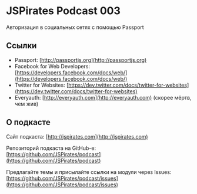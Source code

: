 # JSPirates Podcast 003

Авторизация в социальных сетях с помощью Passport

## Ссылки

* Passport: [http://passportjs.org](http://passportjs.org)
* Facebook for Web Developers: [https://developers.facebook.com/docs/web/](https://developers.facebook.com/docs/web/)
* Twitter for Websites: [https://dev.twitter.com/docs/twitter-for-websites](https://dev.twitter.com/docs/twitter-for-websites)
* Everyauth: [http://everyauth.com](http://everyauth.com) (скорее мёртв, чем жив)

## О подкасте

Сайт подкаста: [http://jspirates.com](http://jspirates.com)

Репозиторий подкаста на GitHub-е: [https://github.com/JSPirates/podcast](https://github.com/JSPirates/podcast)

Предлагайте темы и присылайте ссылки на модули через Issues: [https://github.com/JSPirates/podcast/issues](https://github.com/JSPirates/podcast/issues)
